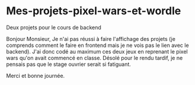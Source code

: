 # Mes-projets-pixel-wars-et-wordle
Deux projets pour le cours de backend


Bonjour Monsieur, 
Je n'ai pas réussi à faire l'affichage des projets (je comprends comment le faire en frontend mais je ne vois pas le lien avec le backend). J'ai donc codé au maximum ces deux jeux en reprenant le pixel wars qu'on avait commencé en classe. 
Désolé pour le rendu tardif, je ne pensais pas que le stage ouvrier serait si fatiguant.

Merci et bonne journée.  
